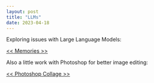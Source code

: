 ```yaml
---
layout: post
title: "LLMs"
date: 2023-04-18
---
```


Exploring issues with Large Language Models:

[<< Memories >>](https://drive.google.com/file/d/1PIjbC6EyzIk3855rjcZEOqzham8jUpvk/view?usp=sharing)

Also a little work with Photoshop for better image editing:

[<< Photoshop Collage >>](https://drive.google.com/file/d/1xsoAacuy2FplPxpPi02QNDqLTDHKF6FB/view?usp=sharing)
